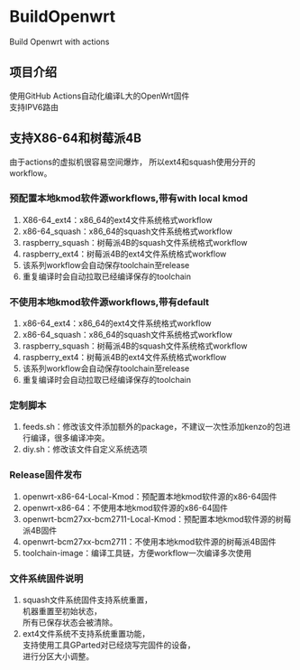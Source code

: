 # BuildOpenwrt
Build Openwrt with actions

## 项目介绍
使用GitHub Actions自动化编译L大的OpenWrt固件  
支持IPV6路由

## 支持X86-64和树莓派4B
由于actions的虚拟机很容易空间爆炸，
所以ext4和squash使用分开的workflow。

### 预配置本地kmod软件源workflows,带有with local kmod
1. X86-64_ext4：x86_64的ext4文件系统格式workflow
2. x86-64_squash：x86_64的squash文件系统格式workflow
3. raspberry_squash：树莓派4B的squash文件系统格式workflow
4. raspberry_ext4：树莓派4B的ext4文件系统格式workflow
5. 该系列workflow会自动保存toolchain至release
6. 重复编译时会自动拉取已经编译保存的toolchain

### 不使用本地kmod软件源workflows,带有default
1. x86-64_ext4：x86_64的ext4文件系统格式workflow
2. x86-64_squash：x86_64的squash文件系统格式workflow
3. raspberry_squash：树莓派4B的squash文件系统格式workflow
4. raspberry_ext4：树莓派4B的ext4文件系统格式workflow
5. 该系列workflow会自动保存toolchain至release
6. 重复编译时会自动拉取已经编译保存的toolchain

### 定制脚本
1. feeds.sh：修改该文件添加额外的package，不建议一次性添加kenzo的包进行编译，很多编译冲突。
2. diy.sh：修改该文件自定义系统选项

### Release固件发布
1. openwrt-x86-64-Local-Kmod：预配置本地kmod软件源的x86-64固件
2. openwrt-x86-64：不使用本地kmod软件源的x86-64固件
3. openwrt-bcm27xx-bcm2711-Local-Kmod：预配置本地kmod软件源的树莓派4B固件
4. openwrt-bcm27xx-bcm2711：不使用本地kmod软件源的树莓派4B固件
5. toolchain-image：编译工具链，方便workflow一次编译多次使用

### 文件系统固件说明
1. squash文件系统固件支持系统重置，  
  机器重置至初始状态，  
  所有已保存状态会被清除。
2. ext4文件系统不支持系统重置功能，  
  支持使用工具GParted对已经烧写完固件的设备，  
  进行分区大小调整。
